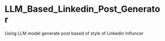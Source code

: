 # LLM_Based_Linkedin_Post_Generator
Using LLM model generate post based of style of Linkedin Influncer
